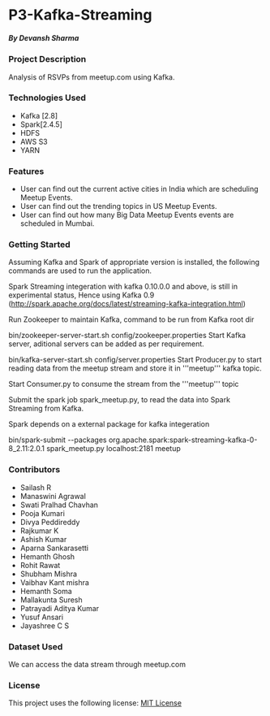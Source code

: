 # P3-Kafka-Streaming
##### By Devansh Sharma

### Project Description
Analysis of RSVPs from meetup.com using Kafka.

### Technologies Used
* Kafka [2.8]
* Spark[2.4.5]
* HDFS
* AWS S3
* YARN

### Features
* User can find out the current active cities in India which are scheduling Meetup Events.
* User can find out the trending topics in US Meetup Events.
* User can find out how many Big Data Meetup Events events are scheduled in Mumbai.

### Getting Started
Assuming Kafka and Spark of appropriate version is installed, the following commands are used to run the application.

Spark Streaming integeration with kafka 0.10.0.0 and above, is still in experimental status, Hence using Kafka 0.9 (http://spark.apache.org/docs/latest/streaming-kafka-integration.html)

Run Zookeeper to maintain Kafka, command to be run from Kafka root dir

  bin/zookeeper-server-start.sh config/zookeeper.properties
Start Kafka server, aditional servers can be added as per requirement.

  bin/kafka-server-start.sh config/server.properties
Start Producer.py to start reading data from the meetup stream and store it in '''meetup''' kafka topic.

Start Consumer.py to consume the stream from the '''meetup''' topic

Submit the spark job spark_meetup.py, to read the data into Spark Streaming from Kafka.

Spark depends on a external package for kafka integeration

  bin/spark-submit --packages org.apache.spark:spark-streaming-kafka-0-8_2.11:2.0.1 spark_meetup.py localhost:2181 meetup

### Contributors
* Sailash R
* Manaswini Agrawal
* Swati Pralhad Chavhan
* Pooja Kumari
* Divya Peddireddy
* Rajkumar K
* Ashish Kumar
* Aparna Sankarasetti
* Hemanth Ghosh
* Rohit Rawat
* Shubham Mishra
* Vaibhav Kant mishra
* Hemanth Soma
* Mallakunta Suresh
* Patrayadi Aditya Kumar
* Yusuf Ansari
* Jayashree C S

### Dataset Used
We can access the data stream through meetup.com

### License
This project uses the following license: [MIT License](https://github.com/devanshsharma-bigdata/P3-Kafka-Streaming/blob/main/LICENSE)


